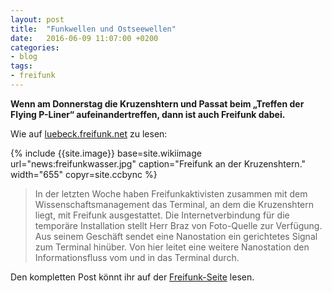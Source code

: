 ```yaml
---
layout: post
title:  "Funkwellen und Ostseewellen"
date:   2016-06-09 11:07:00 +0200
categories: 
- blog
tags:
- freifunk
---
```


**Wenn am Donnerstag die Kruzenshtern und Passat beim „Treffen der Flying P-Liner“ aufeinandertreffen, dann ist auch Freifunk dabei.**

Wie auf [luebeck.freifunk.net](http://luebeck.freifunk.net/2016/06/09/funkwellen-und-ostseewellen.html) zu lesen:

{% include {{site.image}} base=site.wikiimage url="news:freifunkwasser.jpg" caption="Freifunk an der Kruzenshtern." width="655" copyr=site.ccbync %}

>In der letzten Woche haben Freifunkaktivisten zusammen mit dem Wissenschaftsmanagement das Terminal, an dem die Kruzenshtern liegt, mit Freifunk ausgestattet. Die Internetverbindung für die temporäre Installation stellt Herr Braz von Foto-Quelle zur Verfügung. Aus seinem Geschäft sendet eine Nanostation ein gerichtetes Signal zum Terminal hinüber. Von hier leitet eine weitere Nanostation den Informationsfluss vom und in das Terminal durch.

Den kompletten Post könnt ihr auf der [Freifunk-Seite](http://luebeck.freifunk.net/2016/06/09/funkwellen-und-ostseewellen.html) lesen.
